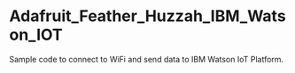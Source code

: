 # Adafruit_Feather_Huzzah_IBM_Watson_IOT
Sample code to connect to WiFi and send data to IBM Watson IoT Platform.

